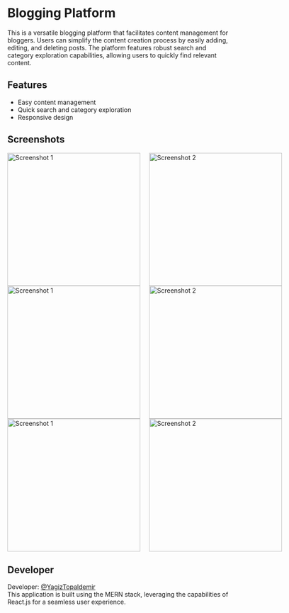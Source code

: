 # Blogging Platform

This is a versatile blogging platform that facilitates content management for bloggers. Users can simplify the content creation process by easily adding, editing, and deleting posts. The platform features robust search and category exploration capabilities, allowing users to quickly find relevant content.

## Features
- Easy content management
- Quick search and category exploration
- Responsive design

## Screenshots
<div style="display: flex; gap: 20px;">
  <img src="https://github.com/user-attachments/assets/26672180-d04b-4321-8d65-b21d0cb6717b" alt="Screenshot 1" width="300" />
  <img src="https://github.com/user-attachments/assets/c458f0b6-5887-4f51-9cad-31b083291f20" alt="Screenshot 2" width="300" />
</div>

<div style="display: flex; gap: 20px;">
  <img src="https://github.com/user-attachments/assets/bffe2c88-a4ab-4445-b47d-0dcb302eda89" alt="Screenshot 1" width="300" />
  <img src="https://github.com/user-attachments/assets/39ce3cc1-4e46-4c86-bf1f-2054a44a8e94" alt="Screenshot 2" width="300" />
</div>

<div style="display: flex; gap: 20px;">
  <img src="https://github.com/user-attachments/assets/7d2720e2-25c1-4c04-adbe-e23bceda95c3" alt="Screenshot 1" width="300" />
  <img src="https://github.com/user-attachments/assets/5ce5a209-bcc6-4851-9a02-b3e42355c77f" alt="Screenshot 2" width="300" />
</div>






## Developer
Developer: [@YagizTopaldemir](https://github.com/YagizTopaldemir)  
This application is built using the MERN stack, leveraging the capabilities of React.js for a seamless user experience.
